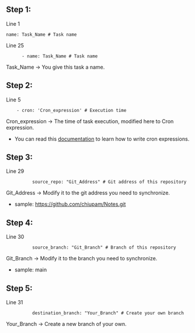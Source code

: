 ## Step 1:

Line 1

```
name: Task_Name # Task name
```

Line 25

```
      - name: Task_Name # Task name
```

Task_Name -> You give this task a name.

## Step 2:

Line 5

```
    - cron: 'Cron_expression' # Execution time
```

Cron_expression -> The time of task execution, modified here to Cron expression.

- You can read this [documentation](https://github.com/chiupam/tutorial/blob/master/Loon/Plus/cron.md) to learn how to write cron expressions.

## Step 3:

Line 29

```
          source_repo: "Git_Address" # Git address of this repository
```

Git_Address -> Modify it to the git address you need to synchronize.

- sample: https://github.com/chiupam/Notes.git

## Step 4:

Line 30

```
          source_branch: "Git_Branch" # Branch of this repository
```

Git_Branch -> Modify it to the branch you need to synchronize.

- sample: main

## Step 5:

Line 31

```
          destination_branch: "Your_Branch" # Create your own branch
```

Your_Branch -> Create a new branch of your own.
